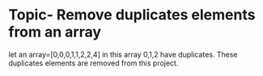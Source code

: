 # Topic- Remove duplicates elements from an array

let an array=[0,0,0,1,1,2,2,4] in this array 0,1,2 have duplicates.
These duplicates elements are removed from this project.

